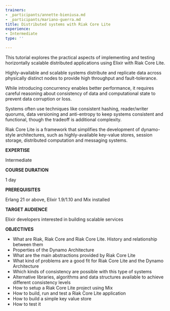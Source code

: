 ```yaml
---
trainers:
- _participants/annette-bieniusa.md
- _participants/mariano-guerra.md
title: Distributed systems with Riak Core Lite
experience:
- Intermediate
type: ''

---
```

This tutorial explores the practical aspects of implementing and testing horizontally scalable distributed applications using Elixir with Riak Core Lite.

Highly-available and scalable systems distribute and replicate data across physically distinct nodes to provide high throughput and fault-tolerance.

While introducing concurrency enables better performance, it requires careful reasoning about consistency of data and computational state to prevent data corruption or loss.

Systems often use techniques like consistent hashing, reader/writer quorums, data versioning and anti-entropy to keep systems consistent and functional, though the tradeoff is additional complexity.

Riak Core Lite is a framework that simplifies the development of dynamo-style architectures, such as highly-available key-value stores, session storage, distributed computation and messaging systems.

**EXPERTISE**

Intermediate

**COURSE DURATION**

1 day

**PREREQUISITES**

Erlang 21 or above, Elixir 1.9/1.10 and Mix installed

**TARGET AUDIENCE**

Elixir developers interested in building scalable services


**OBJECTIVES**

* What are Riak, Riak Core and Riak Core Lite. History and relationship between them
* Properties of the Dynamo Architecture
* What are the main abstractions provided by Riak Core Lite
* What kind of problems are a good fit for Riak Core Lite and the Dynamo Architecture
* Which kinds of consistency are possible with this type of systems
* Alternative libraries, algorithms and data structures available to achieve different consistency levels
* How to setup a Riak Core Lite project using Mix
* How to build, run and test a Riak Core Lite application
* How to build a simple key value store
* How to test it